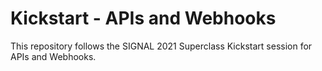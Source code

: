 # Kickstart - APIs and Webhooks

This repository follows the SIGNAL 2021 Superclass Kickstart session for APIs and Webhooks.
